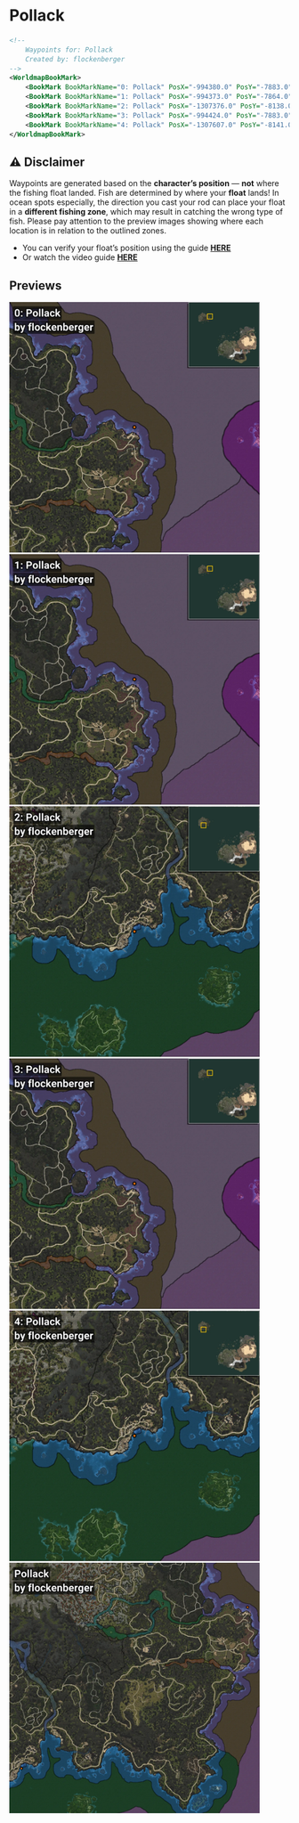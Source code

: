 # Pollack
```xml
<!--
    Waypoints for: Pollack
    Created by: flockenberger
-->
<WorldmapBookMark>
    <BookMark BookMarkName="0: Pollack" PosX="-994380.0" PosY="-7883.0" PosZ="1348935.0" />
    <BookMark BookMarkName="1: Pollack" PosX="-994373.0" PosY="-7864.0" PosZ="1348969.0" />
    <BookMark BookMarkName="2: Pollack" PosX="-1307376.0" PosY="-8138.0" PosZ="1126052.0" />
    <BookMark BookMarkName="3: Pollack" PosX="-994424.0" PosY="-7883.0" PosZ="1348935.0" />
    <BookMark BookMarkName="4: Pollack" PosX="-1307607.0" PosY="-8141.0" PosZ="1125777.0" />
</WorldmapBookMark>
```

## ⚠️ Disclaimer
Waypoints are generated based on the __**character’s position**__ — __not__ where the fishing float landed.
Fish are determined by where your **float** lands!
In ocean spots especially, the direction you cast your rod can place your float in a **different fishing zone**, which may result in catching the wrong type of fish.
Please pay attention to the preview images showing where each location is in relation to the outlined zones.

- You can verify your float’s position using the guide [**HERE**](https://flockenberger.github.io/bdo-fish-position/)
- Or watch the video guide [**HERE**](https://youtu.be/t-VXcRoNojk)

## Previews
<img src="./Pollack_0_Preview.webp" width="450"/> <img src="./Pollack_1_Preview.webp" width="450"/> <img src="./Pollack_2_Preview.webp" width="450"/> <img src="./Pollack_3_Preview.webp" width="450"/> <img src="./Pollack_4_Preview.webp" width="450"/> <img src="./Pollack_Preview.webp" width="450"/> 
